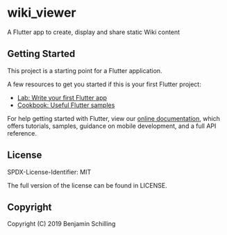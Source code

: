 # wiki_viewer

A Flutter app to create, display and share static Wiki content 

## Getting Started

This project is a starting point for a Flutter application.

A few resources to get you started if this is your first Flutter project:

- [Lab: Write your first Flutter app](https://flutter.dev/docs/get-started/codelab)
- [Cookbook: Useful Flutter samples](https://flutter.dev/docs/cookbook)

For help getting started with Flutter, view our
[online documentation](https://flutter.dev/docs), which offers tutorials,
samples, guidance on mobile development, and a full API reference.


## License
SPDX-License-Identifier: MIT

The full version of the license can be found in LICENSE.

## Copyright
Copyright (C) 2019 Benjamin Schilling
